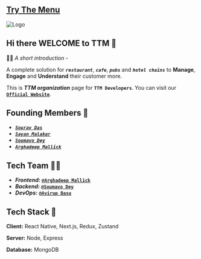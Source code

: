 ## [Try The Menu](https://trythemenu.com)

<!--

**Here are some ideas to get you started:**

🙋‍♀️ A short introduction - what is your organization all about?
🌈 Contribution guidelines - how can the community get involved?
👩‍💻 Useful resources - where can the community find your docs? Is there anything else the community should know?
🍿 Fun facts - what does your team eat for breakfast?
🧙 Remember, you can do mighty things with the power of [Markdown](https://docs.github.com/github/writing-on-github/getting-started-with-writing-and-formatting-on-github/basic-writing-and-formatting-syntax)
-->

![Logo](https://www.trythemenu.com/image/TTM-logo.svg)


## Hi there WELCOME to TTM 👋

🙋‍♀️ *A short introduction -* 

A complete solution for ***`restaurant`***, ***`cafe`***, ***`pubs`*** and ***`hotel chains`*** to **Manage**, **Engage** and **Understand** their customer more.

This is ***TTM organization*** page for **`TTM Developers`**. 
You can visit our [**`Official Website`**](https://trythemenu.com).

## Founding Members 🌈

- [***`Sourav Das`***](https://www.linkedin.com/in/sourav-das-64227a1a2/)
- [***`Sayan Malakar`***](https://www.linkedin.com/in/sayan-malakar-833183221/)
- [***`Soumavo Dey`***](https://www.linkedin.com/in/soumavodey/)
- [***`Arghadeep Mallick`***](https://www.linkedin.com/in/arghadeep-mallick-77809a1a5/)


## Tech Team 👩‍💻

- ***Frontend:*** [**`@Arghadeep Mallick`**](https://github.com/Arghadeep-hub)
- ***Backend:*** [**`@Soumavo Dey`**](https://github.com/maverick-360)
- ***DevOps:*** [**`@Avirup Basu`**](https://github.com/avirup171)


## Tech Stack 🍿

**Client:** React Native, Next.js, Redux, Zustand 

**Server:** Node, Express

**Database:** MongoDB


